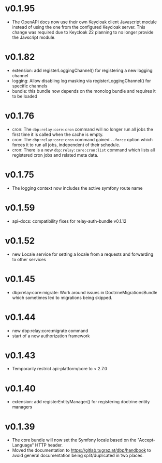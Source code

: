 # v0.1.95

* The OpenAPI docs now use their own Keycloak client Javascript module instead of using the one from the configured Keycloak server. This change was required due to Keycloak 22 planning to no longer provide the Javscript module.

# v0.1.82

* extension: add registerLoggingChannel() for registering a new logging channel
* logging: Allow disabling log masking via registerLoggingChannel() for specific channels
* bundle: this bundle now depends on the monolog bundle and requires it to be loaded

# v0.1.76

* cron: The `dbp:relay:core:cron` command will no longer run all jobs the first
  time it is called when the cache is empty.
* cron: The `dbp:relay:core:cron` command gained `--force` option which forces
  it to run all jobs, independent of their schedule.
* cron: There is a new `dbp:relay:core:cron:list` command which lists all
  registered cron jobs and related meta data.

# v0.1.75

* The logging context now includes the active symfony route name

# v0.1.59

* api-docs: compatibility fixes for relay-auth-bundle v0.1.12

# v0.1.52

* new Locale service for setting a locale from a requests and forwarding
  to other services

# v0.1.45

* dbp:relay:core:migrate: Work around issues in DoctrineMigrationsBundle which
  sometimes led to migrations being skipped.

# v0.1.44

* new dbp:relay:core:migrate command
* start of a new authorization framework

# v0.1.43

* Temporarily restrict api-platform/core to < 2.7.0

# v0.1.40

* extension: add registerEntityManager() for registering doctrine entity managers

# v0.1.39

* The core bundle will now set the Symfony locale based on the "Accept-Language" HTTP header.
* Moved the documentation to https://gitlab.tugraz.at/dbp/handbook to avoid
  general documentation being split/duplicated in two places.
